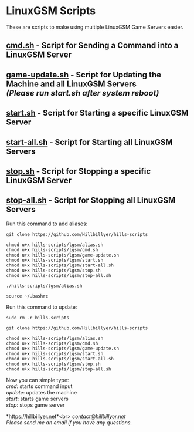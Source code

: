 # LinuxGSM Scripts
These are scripts to make using multiple LinuxGSM Game Servers easier. <br>

## [cmd.sh](https://github.com/Hillbillyer/hills-scripts/blob/main/lgsm/LinuxGSM-Scripts/cmd.sh) - Script for Sending a Command into a LinuxGSM Server <br>
## [game-update.sh](https://github.com/Hillbillyer/hills-scripts/blob/main/lgsm/game-update.sh) - Script for Updating the Machine and all LinuxGSM Servers <br> *(Please run start.sh after system reboot)* <br>
## [start.sh](https://github.com/Hillbillyer/hills-scripts/blob/main/lgsm/start.sh) - Script for Starting a specific LinuxGSM Server <br>
## [start-all.sh](https://github.com/Hillbillyer/hills-scripts/blob/main/lgsm/start-all.sh) - Script for Starting all LinuxGSM Servers <br>
## [stop.sh](https://github.com/Hillbillyer/hills-scripts/blob/main/lgsm/stop.sh) - Script for Stopping a specific LinuxGSM Server <br>
## [stop-all.sh](https://github.com/Hillbillyer/hills-scripts/blob/main/lgsm/stop-all.sh) - Script for Stopping all LinuxGSM Servers <br>

Run this command to add aliases:<br>
```
git clone https://github.com/Hillbillyer/hills-scripts

chmod u+x hills-scripts/lgsm/alias.sh
chmod u+x hills-scripts/lgsm/cmd.sh
chmod u+x hills-scripts/lgsm/game-update.sh
chmod u+x hills-scripts/lgsm/start.sh
chmod u+x hills-scripts/lgsm/start-all.sh
chmod u+x hills-scripts/lgsm/stop.sh
chmod u+x hills-scripts/lgsm/stop-all.sh

./hills-scripts/lgsm/alias.sh 

source ~/.bashrc
```
Run this command to update:<br>
```
sudo rm -r hills-scripts

git clone https://github.com/Hillbillyer/hills-scripts

chmod u+x hills-scripts/lgsm/alias.sh
chmod u+x hills-scripts/lgsm/cmd.sh
chmod u+x hills-scripts/lgsm/game-update.sh
chmod u+x hills-scripts/lgsm/start.sh
chmod u+x hills-scripts/lgsm/start-all.sh
chmod u+x hills-scripts/lgsm/stop.sh
chmod u+x hills-scripts/lgsm/stop-all.sh
```
Now you can simple type:<br>
*cmd*: starts command input<br>
*update*: updates the machine<br>
*start*: starts game servers<br>
*stop*: stops game server<br>

*https://hillbillyer.net*<br>
*contact@hillbillyer.net*<br>
*Please send me an email if you have any questions.*<br>